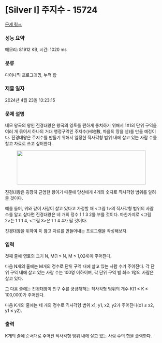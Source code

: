# [Silver I] 주지수 - 15724 

[문제 링크](https://www.acmicpc.net/problem/15724) 

### 성능 요약

메모리: 81912 KB, 시간: 1020 ms

### 분류

다이나믹 프로그래밍, 누적 합

### 제출 일자

2024년 4월 23일 10:23:15

### 문제 설명

<p>네모 왕국의 왕인 진경대왕은 왕국의 영토를 편하게 통치하기 위해서 1X1의 단위 구역을 여러 개 묶어서 하나의 거대 행정구역인 주지수(州地數, 마을의 땅을 셈)를 만들 예정이다. 진경대왕은 주지수를 만들기 위해서 일정한 직사각형 범위 내에 살고 있는 사람 수를 참고 자료로 쓰고 싶어한다.</p>

<p style="text-align: center;"><img alt="" src="https://onlinejudgeimages.s3-ap-northeast-1.amazonaws.com/problem/15724/1.jpg" style="width: 426px; height: 112px;"></p>

<p>진경대왕은 굉장히 근엄한 왕이기 때문에 당신에게 4개의 숫자로 직사각형 범위를 알려줄 것이다.</p>

<p>예를 들어, 위와 같이 사람이 살고 있다고 가정할 때 <그림 1>의 직사각형 범위의 사람 수를 알고 싶다면 진경대왕은 네 개의 정수 1 1 3 2를 부를 것이다. 마찬가지로 <그림 2>는 1 1 1 4, <그림 3>은 1 1 4 4가 될 것이다.</p>

<p>진경대왕을 위하여 이 참고 자료를 만들어내는 프로그램을 작성해보자.</p>

### 입력 

 <p>첫째 줄에 영토의 크기 N, M(1 ≤ N, M ≤ 1,024)이 주어진다.</p>

<p>다음 N개의 줄에는 M개의 정수로 단위 구역 내에 살고 있는 사람 수가 주어진다. 각 단위 구역 내에 살고 있는 사람 수는 100명 이하이며, 각 단위 구역 별 최소 1명의 사람은 살고 있다.</p>

<p>그 다음 줄에는 진경대왕이 인구 수를 궁금해하는 직사각형 범위의 개수 K(1 ≤ K ≤ 100,000)가 주어진다.</p>

<p>다음 K개의 줄에는 네 개의 정수로 직사각형 범위 x1, y1, x2, y2가 주어진다(x1 ≤ x2, y1 ≤ y2).</p>

### 출력 

 <p>K개의 줄에 순서대로 주어진 직사각형 범위 내에 살고 있는 사람 수의 합을 출력한다.</p>

